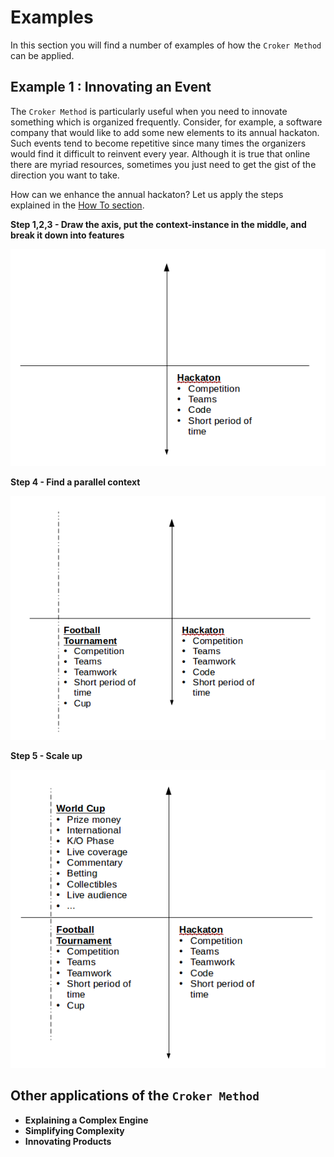 # Examples

In this section you will find a number of examples of how the ``Croker Method`` can be applied.

## Example 1 : Innovating an Event

The ``Croker Method`` is particularly useful when you need to innovate something which is organized frequently. Consider, for example, a software company that would like to add some new elements to its annual hackaton. Such events tend to become repetitive since many times the organizers would find it difficult to reinvent every year. Although it is true that online there are myriad resources, sometimes you just need to get the gist of the direction you want to take.

How can we enhance the annual hackaton? Let us apply the steps explained in the [How To section](/howto/howto.md).

**Step 1,2,3 - Draw the axis, put the context-instance in the middle, and break it down into features**

 ![Step 1,2,3 - Draw the axis, put the context-instance in the middle, and break it down into features][1]


**Step 4 - Find a parallel context**

 ![Step 4 - Find a parallel context][2]

**Step 5 - Scale up**

 ![Step 5 - Scale up][3]

## Other applications of the ``Croker Method``

  * **Explaining a Complex Engine**
  * **Simplifying Complexity**
  * **Innovating Products**

[1]:hackaton-1.png
[2]:hackaton-2.png
[3]:hackaton-3.png

